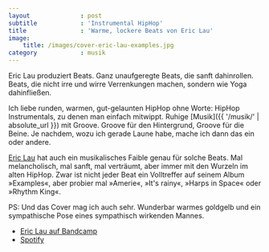 ```yaml
---
layout              : post
subtitle            : 'Instrumental HipHop'
title               : 'Warme, lockere Beats von Eric Lau'
image:
    title: /images/cover-eric-lau-examples.jpg
category            : musik
---
```

Eric Lau produziert Beats. Ganz unaufgeregte Beats, die sanft dahinrollen. Beats, die nicht irre und wirre Verrenkungen machen, sondern wie Yoga dahinfließen.
<!-- readmore -->
Ich liebe runden, warmen, gut-gelaunten HipHop ohne Worte: HipHop Instrumentals, zu denen man einfach mitwippt. Ruhige [Musik]({{ '/musik/' | absolute_url }}) mit Groove. Groove für den Hintergrund, Groove für die Beine. Je nachdem, wozu ich gerade Laune habe, mache ich dann das ein oder andere.

[Eric Lau](http://www.ericlaumusic.com/) hat auch ein musikalisches Faible genau für solche Beats. Mal melancholisch, mal sanft, mal verträumt, aber immer mit den Wurzeln im alten HipHop. Zwar ist nicht jeder Beat ein Volltreffer auf seinem Album »Examples«, aber probier mal »Amerie«, »It's rainy«, »Harps in Space« oder »Rhythm King«.

PS: Und das Cover mag ich auch sehr. Wunderbar warmes goldgelb und ein sympathische Pose eines sympathisch wirkenden Mannes.

- [Eric Lau auf Bandcamp](https://ericlau.bandcamp.com/album/examples)
- [Spotify](https://open.spotify.com/album/28SBlJC9xoNxZzxcBtHeOD)